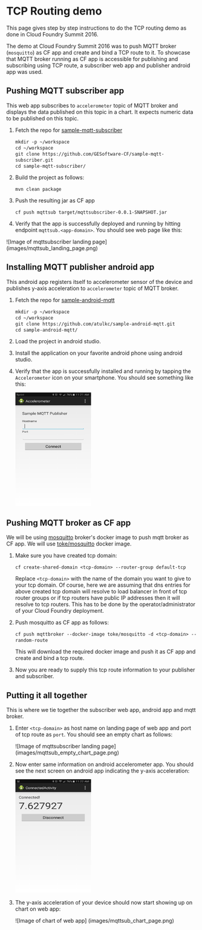 # TCP Routing demo
This page gives step by step instructions to do the TCP routing demo as done in Cloud Foundry Summit 2016.

The demo at Cloud Foundry Summit 2016 was to push MQTT broker (`mosquitto`) as CF app and create and bind a TCP route to it. To showcase that MQTT broker running as CF app is accessible for publishing and subscribing using TCP route, a subscriber web app and publisher android app was used.

## Pushing MQTT subscriber app
This web app subscribes to `accelerometer` topic of MQTT broker and displays the data published on this topic in a chart. It expects numeric data to be published on this topic.

1. Fetch the repo for [sample-mqtt-subscriber](https://github.com/GESoftware-CF/sample-mqtt-subscriber)
    ```
    mkdir -p ~/workspace
    cd ~/workspace
    git clone https://github.com/GESoftware-CF/sample-mqtt-subscriber.git
    cd sample-mqtt-subscriber/
    ```

1. Build the project as follows:
    ```
    mvn clean package
    ```

1. Push the resulting jar as CF app
    ```
    cf push mqttsub target/mqttsubscriber-0.0.1-SNAPSHOT.jar
    ```

1. Verify that the app is successfully deployed and running by hitting endpoint `mqttsub.<app-domain>`. You should see web page like this:

![Image of mqttsubscriber landing page]
(images/mqttsub_landing_page.png)

## Installing MQTT publisher android app
This android app registers itself to accelerometer sensor of the device and publishes y-axis acceleration to `accelerometer` topic of MQTT broker. 

1. Fetch the repo for [sample-android-mqtt](https://github.com/atulkc/sample-android-mqtt)
    ```
    mkdir -p ~/workspace
    cd ~/workspace
    git clone https://github.com/atulkc/sample-android-mqtt.git
    cd sample-android-mqtt/
    ```

1. Load the project in android studio.

1. Install the application on your favorite android phone using android studio.

1. Verify that the app is successfully installed and running by tapping the `Accelerometer` icon on your smartphone. You should see something like this:

    <img src="images/android_landing_page.png" alt="Image of android app landing page" width="200px" height="300px"/>

## Pushing MQTT broker as CF app
We will be using [mosquitto](http://mosquitto.org/) broker's docker image to push mqtt broker as CF app. We will use [toke/mosquitto](https://github.com/toke/docker-mosquitto) docker image.

1. Make sure you have created tcp domain:
    ```
    cf create-shared-domain <tcp-domain> --router-group default-tcp
    ```
   Replace `<tcp-domain>` with the name of the domain you want to give to your tcp domain. Of course, here we are assuming that dns entries for above created tcp domain will resolve to load balancer in front of tcp router groups or if tcp routers have public IP addresses then it will resolve to tcp routers. This has to be done by the operator/administrator of your Cloud Foundry deployment.

1. Push mosquitto as CF app as follows:
    ```
    cf push mqttbroker --docker-image toke/mosquitto -d <tcp-domain> --random-route
    ```
    This will download the required docker image and push it as CF app and create and bind a tcp route.

1. Now you are ready to supply this tcp route information to your publisher and subscriber.

## Putting it all together
This is where we tie together the subscriber web app, android app and mqtt broker.

1. Enter `<tcp-domain>` as host name on landing page of web app and port of tcp route as `port`. You should see an empty chart as follows:

    ![Image of mqttsubscriber landing page]
    (images/mqttsub_empty_chart_page.png)

1. Now enter same information on android accelerometer app. You should see the next screen on android app indicating the y-axis acceleration:

    <img src="images/android_connected_page.png" alt="Image of android app connected page" width="200px" height="300px"/>

1. The y-axis acceleration of your device should now start showing up on chart on web app:

	![Image of chart of web app]
	(images/mqttsub_chart_page.png)

